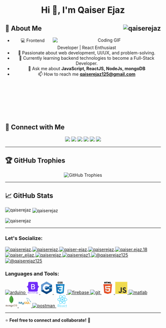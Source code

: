 <h1 align="center">Hi 👋, I'm Qaiser Ejaz</h1>

 
 
## 🚀 About Me                <img src="https://komarev.com/ghpvc/?username=qaiserejaz&label=Profile%20views&color=0e75b6&style=flat" alt="qaiserejaz" align="right" />


<div align="center">
<img src="https://cdn.dribbble.com/users/1162077/screenshots/3848914/programmer.gif" width="350" alt="Coding GIF" align="right">
<!-- <img src="./Coding.gif" width="350" alt="Coding GIF" align="right"> -->
  
-   💻 Frontend Developer | React Enthusiast
-   🎯 Passionate about web development, UI/UX, and problem-solving.
-   🌱 Currently learning backend technologies to become a Full-Stack Developer.
- 💬 Ask me about **JavaScript, ReactJS, NodeJs, mongoDB**
- 📫 How to reach me **qaiserejaz125@gmail.com**
</div>

<br>
<br>
<br>
<br>
<br>
<br>

## 🔗 Connect with Me
<p align="center">
  <a href="https://www.linkedin.com/in/qaiserejaz" target="blank"><img src="https://img.shields.io/badge/LinkedIn-blue?style=for-the-badge&logo=linkedin"></a>
  <a href="https://github.com/qaiserejaz" target="blank"><img src="https://img.shields.io/badge/GitHub-black?style=for-the-badge&logo=github"></a>
  <a href="https://leetcode.com/qaiserejaz" target="blank"><img src="https://img.shields.io/badge/LeetCode-white?style=for-the-badge&logo=leetcode"></a>
  <a href="https://www.hackerrank.com/qaiserejaz" target="blank"><img src="https://img.shields.io/badge/HackerRank-white?style=for-the-badge&logo=hackerrank"></a>
  <a href="https://www.hackerearth.com/@qaiserejaz" target="blank"><img src="https://img.shields.io/badge/HackerEarth-blue?style=for-the-badge&logo=hackerearth"></a>
  <a href="https://x.com/qaisersidd" target="blank"><img src="https://img.shields.io/badge/X.Com-black?style=for-the-badge&logo=x" /></a>
</p>

---

## 🏆 GitHub Trophies
<p align="center">
  <img src="https://github-profile-trophy.vercel.app/?username=qaiserejaz&theme=onedark&margin-w=15" alt="GitHub Trophies" />
</p>

---

## 📈 GitHub Stats
<p><img align="left" src="https://github-readme-stats.vercel.app/api/top-langs?username=qaiserejaz&show_icons=true&theme=tokyonight&locale=en&layout=compact" alt="qaiserejaz" /></p>
<p>&nbsp;<img align="center" src="https://github-readme-stats.vercel.app/api?username=qaiserejaz&show_icons=true&theme=tokyonight&locale=en" alt="qaiserejaz" /></p>
<!-- <p><img align="center" src="https://github-readme-streak-stats.herokuapp.com/?user=qaiserejaz&" alt="qaiserejaz" /></p> -->
<p><img align="center" src="https://github-readme-streak-stats.herokuapp.com/?user=qaiserejaz&currStreakNum=F79C42&sideNums=F79C42&dates=F79C42&background=1D1F2D&border_radius=5" alt="qaiserejaz" /></p>

---

<h3 align="left">Let's Socialize:</h3>
<p align="left">
  <a href="https://codepen.io/qaiserejaz" target="blank">
    <img align="center" src="https://raw.githubusercontent.com/rahuldkjain/github-profile-readme-generator/master/src/images/icons/Social/codepen.svg" alt="qaiserejaz" height="30" width="40" />
  </a>
  <a href="https://dev.to/qaiserejaz" target="blank">
    <img align="center" src="https://raw.githubusercontent.com/rahuldkjain/github-profile-readme-generator/master/src/images/icons/Social/devto.svg" alt="qaiserejaz" height="30" width="40" />
  </a>
  <a href="https://stackoverflow.com/users/qaiser-ejaz" target="blank">
    <img align="center" src="https://raw.githubusercontent.com/rahuldkjain/github-profile-readme-generator/master/src/images/icons/Social/stack-overflow.svg" alt="qaiser-ejaz" height="30" width="40" />
  </a>
  <a href="https://kaggle.com/qaiserejaz" target="blank">
    <img align="center" src="https://raw.githubusercontent.com/rahuldkjain/github-profile-readme-generator/master/src/images/icons/Social/kaggle.svg" alt="qaiserejaz" height="30" width="40" />
  </a>
  <a href="https://fb.com/qaiser.ejaz.18" target="blank">
    <img align="center" src="https://raw.githubusercontent.com/rahuldkjain/github-profile-readme-generator/master/src/images/icons/Social/facebook.svg" alt="qaiser.ejaz.18" height="30" width="40" />
  </a>
  <a href="https://instagram.com/qaiser_eijaz" target="blank">
    <img align="center" src="https://raw.githubusercontent.com/rahuldkjain/github-profile-readme-generator/master/src/images/icons/Social/instagram.svg" alt="qaiser_eijaz" height="30" width="40" />
  </a>
  <a href="https://dribbble.com/qaiserejaz" target="blank">
    <img align="center" src="https://raw.githubusercontent.com/rahuldkjain/github-profile-readme-generator/master/src/images/icons/Social/dribbble.svg" alt="qaiserejaz" height="30" width="40" />
  </a>
  <a href="https://www.behance.net/qaiserejaz1" target="blank">
    <img align="center" src="https://raw.githubusercontent.com/rahuldkjain/github-profile-readme-generator/master/src/images/icons/Social/behance.svg" alt="qaiserejaz1" height="30" width="40" />
  </a>
  <a href="https://hashnode.com/@qaiserejaz125" target="blank">
    <img align="center" src="https://raw.githubusercontent.com/rahuldkjain/github-profile-readme-generator/master/src/images/icons/Social/hashnode.svg" alt="@qaiserejaz125" height="30" width="40" />
  </a>
  <a href="https://medium.com/@qaiserejaz125" target="blank">
    <img align="center" src="https://raw.githubusercontent.com/rahuldkjain/github-profile-readme-generator/master/src/images/icons/Social/medium.svg" alt="@qaiserejaz125" height="30" width="40" />
  </a>
</p>

<h3 align="left">Languages and Tools:</h3>
<p align="left"> 
  <a href="https://www.arduino.cc/" target="_blank" rel="noreferrer"> <img src="https://cdn.worldvectorlogo.com/logos/arduino-1.svg" alt="arduino" width="40" height="40"/> </a> 
  <a href="https://getbootstrap.com" target="_blank" rel="noreferrer"> <img src="https://raw.githubusercontent.com/devicons/devicon/master/icons/bootstrap/bootstrap-plain-wordmark.svg" alt="bootstrap" width="40" height="40"/> </a> 
  <a href="https://www.w3schools.com/cpp/" target="_blank" rel="noreferrer"> <img src="https://raw.githubusercontent.com/devicons/devicon/master/icons/cplusplus/cplusplus-original.svg" alt="cplusplus" width="40" height="40"/> </a> 
  <a href="https://www.w3schools.com/css/" target="_blank" rel="noreferrer"> <img src="https://raw.githubusercontent.com/devicons/devicon/master/icons/css3/css3-original-wordmark.svg" alt="css3" width="40" height="40"/> </a> 
  <a href="https://firebase.google.com/" target="_blank" rel="noreferrer"> <img src="https://www.vectorlogo.zone/logos/firebase/firebase-icon.svg" alt="firebase" width="40" height="40"/> </a> 
  <a href="https://git-scm.com/" target="_blank" rel="noreferrer"> <img src="https://www.vectorlogo.zone/logos/git-scm/git-scm-icon.svg" alt="git" width="40" height="40"/> </a> 
  <a href="https://www.w3.org/html/" target="_blank" rel="noreferrer"> <img src="https://raw.githubusercontent.com/devicons/devicon/master/icons/html5/html5-original-wordmark.svg" alt="html5" width="40" height="40"/> </a> 
  <a href="https://developer.mozilla.org/en-US/docs/Web/JavaScript" target="_blank" rel="noreferrer"> 
    <img src="https://raw.githubusercontent.com/devicons/devicon/master/icons/javascript/javascript-original.svg" alt="javascript" width="40" height="40"/> 
  </a> 
  <a href="https://www.mathworks.com/" target="_blank" rel="noreferrer"> <img src="https://upload.wikimedia.org/wikipedia/commons/2/21/Matlab_Logo.png" alt="matlab" width="40" height="40"/> </a> 
  <a href="https://www.mongodb.com/" target="_blank" rel="noreferrer"> <img src="https://raw.githubusercontent.com/devicons/devicon/master/icons/mongodb/mongodb-original-wordmark.svg" alt="mongodb" width="40" height="40"/> </a> 
  <a href="https://www.mysql.com/" target="_blank" rel="noreferrer"> <img src="https://raw.githubusercontent.com/devicons/devicon/master/icons/mysql/mysql-original-wordmark.svg" alt="mysql" width="40" height="40"/> </a> 
  <a href="https://postman.com" target="_blank" rel="noreferrer"> <img src="https://www.vectorlogo.zone/logos/getpostman/getpostman-icon.svg" alt="postman" width="40" height="40"/> </a> 
  <a href="https://reactjs.org/" target="_blank" rel="noreferrer"> <img src="https://raw.githubusercontent.com/devicons/devicon/master/icons/react/react-original-wordmark.svg" alt="react" width="40" height="40"/> </a> 
</p>

---

⭐ **Feel free to connect and collaborate!** 🚀


